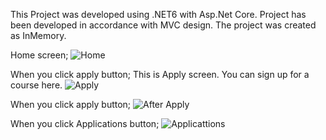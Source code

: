 This Project was developed using .NET6 with Asp.Net Core. Project has been developed in accordance with MVC design. The project was created as InMemory.

Home screen;
![Home](https://github.com/sercanisli/CourseSelection/assets/128610192/9830feb5-f3dd-43d9-8b53-5752facbabac)


When you click apply button;
This is Apply screen. You can sign up for a course here.
![Apply](https://github.com/sercanisli/CourseSelection/assets/128610192/3646743e-6a2f-4f16-af12-0800b05fa1ee)


When you click apply button;
![After Apply](https://github.com/sercanisli/CourseSelection/assets/128610192/953f8747-608f-4618-8047-e83e771a14cc)


When you click Applications button;
![Applicattions](https://github.com/sercanisli/CourseSelection/assets/128610192/7a132870-320b-415e-8d54-af72cef69d28)
